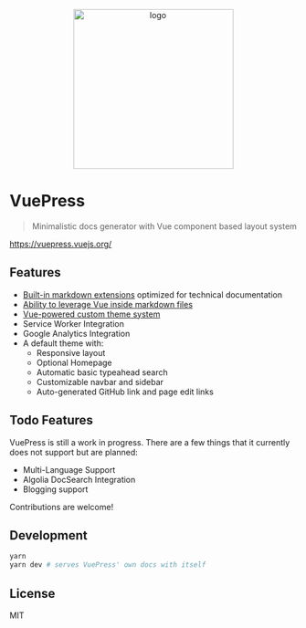 <p align="center">
  <a href="https://vuepress.vuejs.org/" target="_blank">
    <img width="280" src="https://github.com/vuejs/vuepress/blob/master/docs/.vuepress/public/hero.png" alt="logo">
  </a>
</p>

# VuePress

> Minimalistic docs generator with Vue component based layout system

https://vuepress.vuejs.org/

## Features

- [Built-in markdown extensions](https://vuepress.vuejs.org/guide/markdown.html) optimized for technical documentation
- [Ability to leverage Vue inside markdown files](https://vuepress.vuejs.org/guide/using-vue.html)
- [Vue-powered custom theme system](https://vuepress.vuejs.org/guide/custom-themes.html)
- Service Worker Integration
- Google Analytics Integration
- A default theme with:
  - Responsive layout
  - Optional Homepage
  - Automatic basic typeahead search
  - Customizable navbar and sidebar
  - Auto-generated GitHub link and page edit links

## Todo Features

VuePress is still a work in progress. There are a few things that it currently does not support but are planned:

- Multi-Language Support
- Algolia DocSearch Integration
- Blogging support

Contributions are welcome!

## Development

``` bash
yarn
yarn dev # serves VuePress' own docs with itself
```

## License

MIT
